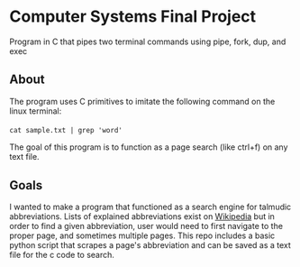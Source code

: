 # Computer Systems Final Project

Program in C that pipes two terminal commands using pipe, fork, dup, and exec
## About

The program uses C primitives to imitate the following command on the linux terminal:
#### 
    cat sample.txt | grep 'word' 
The goal of this program is to function as a page search (like ctrl+f) on any text file. 

## Goals
I wanted to make a program that functioned as a search engine for talmudic abbreviations. Lists of explained abbreviations exist on [Wikipedia](https://en.wikipedia.org/wiki/List_of_Hebrew_abbreviations) but in order to find a given abbreviation, user would need to first navigate to the proper page, and sometimes multiple pages. This repo includes a basic python script that scrapes a page's abbreviation and can be saved as a text file for the c code to search. 
